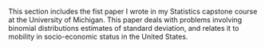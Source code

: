 This section includes the fist paper I wrote in my Statistics capstone course at the University of Michigan.
This paper deals with problems involving binomial distributions estimates of standard deviation,
and relates it to mobility in socio-economic status in the United States.
